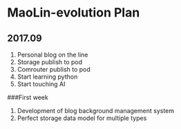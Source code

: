 # MaoLin-evolution Plan

## 2017.09

  1. Personal blog on the line
  2. Storage publish to pod
  3. Comrouter publish to pod
  4. Start learning python
  5. Start touching AI

###First week

  1. Development of blog background management system
  2. Perfect storage data model for multiple types
  
